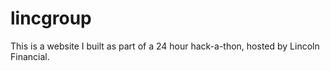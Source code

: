 # lincgroup
This is a website I built as part of a 24 hour hack-a-thon, hosted by Lincoln Financial.
